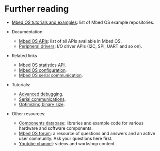 # Further reading

- [Mbed OS tutorials and examples](../tutorials/index.html): list of Mbed OS example repositories.

- Documentation:
   - [Mbed OS APIs](../apis/index.html): list of all APIs available in Mbed OS.
   - [Peripheral drivers](../apis/drivers.html): I/O driver APIs (I2C, SPI, UART and so on).


- Related links
    - [Mbed OS statistics API](../apis/mbed-statistics.html).
    - [Mbed OS configuration](../reference/configuration.html).
    - [Mbed OS serial communication](../tutorials/serial-communication.html).

- Tutorials:
   - [Advanced debugging](../tutorials/debugging.html).
   - [Serial communications](../tutorials/serial-communication.html).
   - [Optimizing binary size](../tutorials/optimizing.html).

- Other resources:
   - [Components database](https://os.mbed.com/components/): libraries and example code for various hardware and software components.
   - [Mbed OS forum](https://os.mbed.com/forum/): a resource of questions and answers and an active user community. Ask your questions here first.
   - [Youtube channel](http://youtube.com/armmbed): videos and workshop content.
